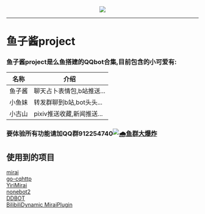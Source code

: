 <div align="center"> <img src="http://q1.qlogo.cn/g?b=qq&nk=251744845&s=640"> </div>

-----

# 鱼子酱project
### 鱼子酱project是么鱼搭建的QQbot合集,目前包含的小可爱有:
|名称|介绍|
|----|----|
|鱼子酱|聊天占卜表情包,b站推送...|
|小鱼妹|转发群聊到b站,bot头头...|
|小古山|pixiv推送收藏,新闻推送...|
### 要体验所有功能请加QQ群912254740<a target="_blank" href="https://qm.qq.com/cgi-bin/qm/qr?k=ZtFzj3a8Wps8LrQD2n8XnmenGxH3ok6o&jump_from=webapi"><img border="0" src="//pub.idqqimg.com/wpa/images/group.png" alt="🌧鱼群大爆炸" title="🌧鱼群大爆炸"></a>

## 使用到的项目
[mirai](https://github.com/mamoe/mirai)  
[go-cqhttp](https://github.com/Mrs4s/go-cqhttp)  
[YiriMirai](https://github.com/YiriMiraiProject/YiriMirai)  
[nonebot2](https://github.com/nonebot/nonebot2)  
[DDBOT](https://github.com/Sora233/DDBOT)  
[BilibiliDynamic MiraiPlugin](https://github.com/Colter23/bilibili-dynamic-mirai-plugin)
